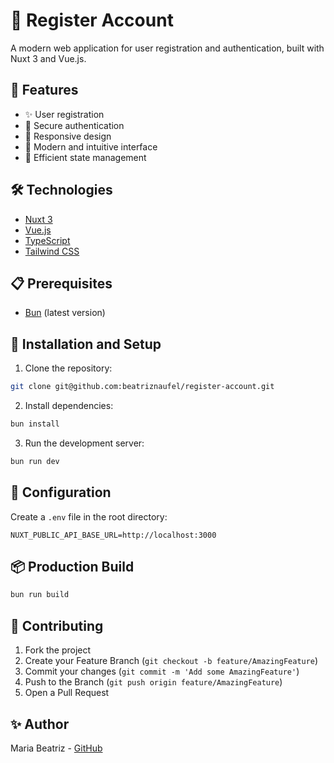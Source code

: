 # 🚀 Register Account

A modern web application for user registration and authentication, built with Nuxt 3 and Vue.js.

## 🌟 Features

- ✨ User registration
- 🔐 Secure authentication
- 📱 Responsive design
- 🎨 Modern and intuitive interface
- 🔄 Efficient state management

## 🛠️ Technologies

- [Nuxt 3](https://nuxt.com/)
- [Vue.js](https://vuejs.org/)
- [TypeScript](https://www.typescriptlang.org/)
- [Tailwind CSS](https://tailwindcss.com/)

## 📋 Prerequisites

- [Bun](https://bun.sh/) (latest version)

## 🚀 Installation and Setup

1. Clone the repository:
```bash
git clone git@github.com:beatriznaufel/register-account.git
```

2. Install dependencies:
```bash
bun install
```

3. Run the development server:
```bash
bun run dev
```

## 🔧 Configuration

Create a `.env` file in the root directory:
```env
NUXT_PUBLIC_API_BASE_URL=http://localhost:3000
```

## 📦 Production Build

```bash
bun run build
```

## 👥 Contributing

1. Fork the project
2. Create your Feature Branch (`git checkout -b feature/AmazingFeature`)
3. Commit your changes (`git commit -m 'Add some AmazingFeature'`)
4. Push to the Branch (`git push origin feature/AmazingFeature`)
5. Open a Pull Request

## ✨ Author

Maria Beatriz - [GitHub](https://github.com/beatriznaufel)
